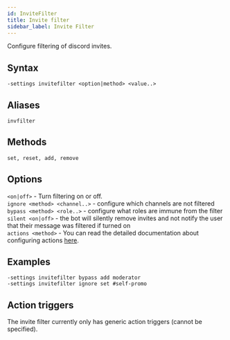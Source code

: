 ```yaml
---
id: InviteFilter
title: Invite filter 
sidebar_label: Invite Filter
---
```


Configure filtering of discord invites.

## Syntax  
`-settings invitefilter <option|method> <value..>`

## Aliases  
`invfilter`

## Methods  
`set, reset, add, remove`

## Options  
`<on|off>` - Turn filtering on or off.  
`ignore <method> <channel..>` - configure which channels are not filtered  
`bypass <method> <role..>` - configure what roles are immune from the filter  
`silent <on|off>` - the bot will silently remove invites and not notify the user that their message was filtered if turned on  
`actions <method>` - You can read the detailed documentation about configuring actions [here](../../tutorials/Filters).  

## Examples  
`-settings invitefilter bypass add moderator`  
`-settings invitefilter ignore set #self-promo`  

## Action triggers  
The invite filter currently only has generic action triggers (cannot be specified).